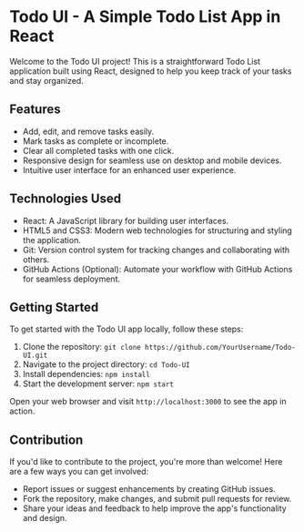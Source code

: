 # Todo UI - A Simple Todo List App in React

Welcome to the Todo UI project! This is a straightforward Todo List application built using React, designed to help you keep track of your tasks and stay organized.

## Features

- Add, edit, and remove tasks easily.
- Mark tasks as complete or incomplete.
- Clear all completed tasks with one click.
- Responsive design for seamless use on desktop and mobile devices.
- Intuitive user interface for an enhanced user experience.

## Technologies Used

- React: A JavaScript library for building user interfaces.
- HTML5 and CSS3: Modern web technologies for structuring and styling the application.
- Git: Version control system for tracking changes and collaborating with others.
- GitHub Actions (Optional): Automate your workflow with GitHub Actions for seamless deployment.

## Getting Started

To get started with the Todo UI app locally, follow these steps:

1. Clone the repository: `git clone https://github.com/YourUsername/Todo-UI.git`
2. Navigate to the project directory: `cd Todo-UI`
3. Install dependencies: `npm install`
4. Start the development server: `npm start`

Open your web browser and visit `http://localhost:3000` to see the app in action.

## Contribution

If you'd like to contribute to the project, you're more than welcome! Here are a few ways you can get involved:

- Report issues or suggest enhancements by creating GitHub issues.
- Fork the repository, make changes, and submit pull requests for review.
- Share your ideas and feedback to help improve the app's functionality and design.

